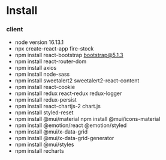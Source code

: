 # Install

### client

* node version 16.13.1
* npx create-react-app fire-stock
* npm install react-bootstrap bootstrap@5.1.3
* npm install react-router-dom
* npm install axios
* npm install node-sass
* npm install sweetalert2 sweetalert2-react-content
* npm install react-cookie
* npm install redux react-redux redux-logger
* npm install redux-persist
* npm install react-chartjs-2 chart.js
* npm install styled-reset
* npm install @mui/material
  npm install @mui/icons-material
* npm install @emotion/react @emotion/styled
* npm install @mui/x-data-grid
* npm install @mui/x-data-grid-generator
* npm install @mui/styles
* npm install recharts